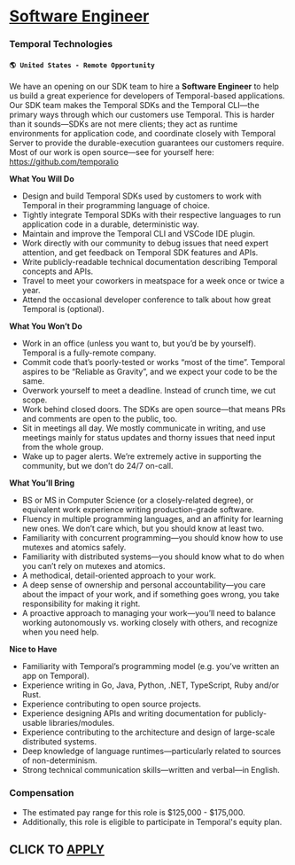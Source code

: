 # [Software Engineer](https://www.remotewlb.com/apply/software-engineer-116412)  
### Temporal Technologies  
#### `🌎 United States - Remote Opportunity`  

We have an opening on our SDK team to hire a **Software Engineer** to help us build a great experience for developers of Temporal-based applications. Our SDK team makes the Temporal SDKs and the Temporal CLI—the primary ways through which our customers use Temporal. This is harder than it sounds—SDKs are not mere clients; they act as runtime environments for application code, and coordinate closely with Temporal Server to provide the durable-execution guarantees our customers require. Most of our work is open source—see for yourself here: https://github.com/temporalio

**What You Will Do**

  * Design and build Temporal SDKs used by customers to work with Temporal in their programming language of choice.
  * Tightly integrate Temporal SDKs with their respective languages to run application code in a durable, deterministic way.
  * Maintain and improve the Temporal CLI and VSCode IDE plugin.
  * Work directly with our community to debug issues that need expert attention, and get feedback on Temporal SDK features and APIs.
  * Write publicly-readable technical documentation describing Temporal concepts and APIs.
  * Travel to meet your coworkers in meatspace for a week once or twice a year.
  * Attend the occasional developer conference to talk about how great Temporal is (optional).

**What You Won’t Do**

  * Work in an office (unless you want to, but you’d be by yourself). Temporal is a fully-remote company.
  * Commit code that’s poorly-tested or works “most of the time”. Temporal aspires to be “Reliable as Gravity”, and we expect your code to be the same.
  * Overwork yourself to meet a deadline. Instead of crunch time, we cut scope.
  * Work behind closed doors. The SDKs are open source—that means PRs and comments are open to the public, too.
  * Sit in meetings all day. We mostly communicate in writing, and use meetings mainly for status updates and thorny issues that need input from the whole group.
  * Wake up to pager alerts. We’re extremely active in supporting the community, but we don’t do 24/7 on-call.

**What You’ll Bring**

  * BS or MS in Computer Science (or a closely-related degree), or equivalent work experience writing production-grade software.
  * Fluency in multiple programming languages, and an affinity for learning new ones. We don’t care which, but you should know at least two.
  * Familiarity with concurrent programming—you should know how to use mutexes and atomics safely.
  * Familiarity with distributed systems—you should know what to do when you can’t rely on mutexes and atomics.
  * A methodical, detail-oriented approach to your work.
  * A deep sense of ownership and personal accountability—you care about the impact of your work, and if something goes wrong, you take responsibility for making it right.
  * A proactive approach to managing your work—you’ll need to balance working autonomously vs. working closely with others, and recognize when you need help.

**Nice to Have**

  * Familiarity with Temporal’s programming model (e.g. you’ve written an app on Temporal).
  * Experience writing in Go, Java, Python, .NET, TypeScript, Ruby and/or Rust.
  * Experience contributing to open source projects.
  * Experience designing APIs and writing documentation for publicly-usable libraries/modules.
  * Experience contributing to the architecture and design of large-scale distributed systems.
  * Deep knowledge of language runtimes—particularly related to sources of non-determinism.
  * Strong technical communication skills—written and verbal—in English.

### **Compensation**

  * The estimated pay range for this role is $125,000 - $175,000.
  * Additionally, this role is eligible to participate in Temporal's equity plan.

  
## CLICK TO [APPLY](https://www.remotewlb.com/apply/software-engineer-116412)

